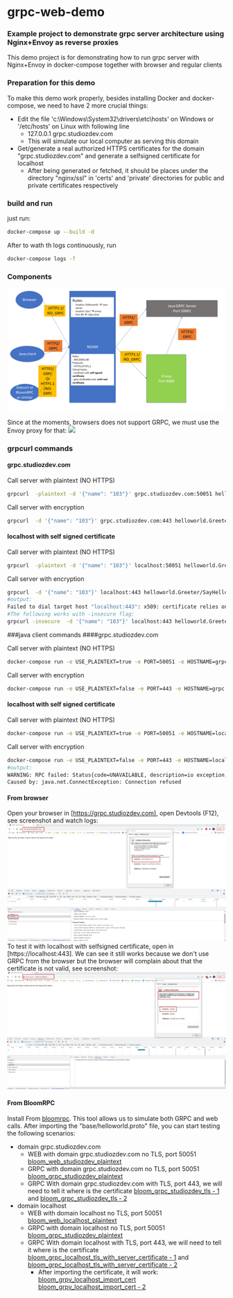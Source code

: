 # grpc-web-demo
### Example project to demonstrate grpc server architecture using Nginx+Envoy as reverse proxies
This demo project is for demonstrating how to run grpc server with Nginx+Envoy in docker-compose together with browser and regular clients

### Preparation for this demo
To make this demo work properly, besides installing Docker and docker-compose, we need to have 2 more crucial things:
* Edit the file 'c:\Windows\System32\drivers\etc\hosts' on Windows or '/etc/hosts' on Linux with following line
    * 127.0.0.1 grpc.studiozdev.com
    * This will simulate our local computer as serving this domain
* Get/generate a real authorized HTTPS certificates for the domain "grpc.studiozdev.com" and generate a selfsigned certificate for localhost
    * After being generated or fetched, it should be places under the directory "nginx/ssl" in 'certs' and 'private' directories for public and private certificates respectively

### build and run
just run:
```bash
docker-compose up --build -d
```
After to wath th logs continuously, run
```bash
docker-compose logs -f
```

### Components
![](architecture.png)

Since at the moments, browsers does not support GRPC, we must use the Envoy proxy for that:
![](https://grpc.io/img/grpc-web-proxy.png)



### grpcurl commands
#### grpc.studiozdev.com

Call server with plaintext (NO HTTPS)
```bash
grpcurl  -plaintext -d '{"name": "103"}' grpc.studiozdev.com:50051 helloworld.Greeter/SayHello
```
Call server with encryption
```bash
grpcurl  -d '{"name": "103"}' grpc.studiozdev.com:443 helloworld.Greeter/SayHello
```

#### localhost with self signed certificate

Call server with plaintext (NO HTTPS)
```bash
grpcurl  -plaintext -d '{"name": "103"}' localhost:50051 helloworld.Greeter/SayHello
```
Call server with encryption
```bash
grpcurl  -d '{"name": "103"}' localhost:443 helloworld.Greeter/SayHello
#output:
Failed to dial target host "localhost:443": x509: certificate relies on legacy Common Name field, use SANs or temporarily enable Common Name matching with GODEBUG=x509ignoreCN=0
#The following works with -insecure flag:
grpcurl -insecure  -d '{"name": "103"}' localhost:443 helloworld.Greeter/SayHello
```

###java client commands
####grpc.studiozdev.com

Call server with plaintext (NO HTTPS)
```bash
docker-compose run -e USE_PLAINTEXT=true -e PORT=50051 -e HOSTNAME=grpc.studiozdev.com client  
```
Call server with encryption
```bash
docker-compose run -e USE_PLAINTEXT=false -e PORT=443 -e HOSTNAME=grpc.studiozdev.com client
```

#### localhost with self signed certificate

Call server with plaintext (NO HTTPS)
```bash
docker-compose run -e USE_PLAINTEXT=true -e PORT=50051 -e HOSTNAME=localhost client
```
Call server with encryption
```bash
docker-compose run -e USE_PLAINTEXT=false -e PORT=443 -e HOSTNAME=localhost client
#output:
WARNING: RPC failed: Status{code=UNAVAILABLE, description=io exception, cause=io.netty.channel.AbstractChannel$AnnotatedConnectException: Connection refused: localhost/0:0:0:0:0:0:0:1:443
Caused by: java.net.ConnectException: Connection refused
```


#### From browser
Open your browser in [https://grpc.studiozdev.com], open Devtools (F12),  see screenshot and watch logs:
![](browser1.png)
To test it with localhost with selfsigned certificate, open in [https://localhost:443].
We can see it still works because we don't use GRPC from the browser but the browser will complain about that the certificate is not valid, see screenshot:
![](browser_localhost.png)

#### From BloomRPC
Install From [bloomrpc](https://github.com/bloomrpc/bloomrpc). This tool allows us to simulate both GRPC and web calls.
After importing the "base/helloworld.proto" file, you can start testing the following scenarios: 
* domain grpc.studiozdev.com
  * WEB with domain grpc.studiozdev.com no TLS, port 50051 [bloom_web_studiozdev_plaintext](/bloom_web_studiozdev_plaintext.png)
  * GRPC with domain grpc.studiozdev.com no TLS, port 50051 [bloom_grpc_studiozdev_plaintext](/bloom_grpc_studiozdev_plaintext.png)
  * GRPC With domain grpc.studiozdev.com with TLS, port 443, we will need to tell it where is the certificate [bloom_grpc_studiozdev_tls - 1](/bloom_grpc_studiozdev_tls-a.png) and [bloom_grpc_studiozdev_tls - 2](/bloom_grpc_studiozdev_tls-b.png)
* domain localhost
  * WEB with domain localhost no TLS, port 50051 [bloom_web_localhost_plaintext](/bloom_web_localhost_plaintext.png)    
  * GRPC with domain localhost no TLS, port 50051 [bloom_grpc_studiozdev_plaintext](/bloom_grpc_localhost_plaintext.png)
  * GRPC With domain localhost with TLS, port 443, we will need to tell it where is the certificate [bloom_grpc_localhost_tls_with_server_certificate - 1](/bloom_grpc_localhost_tls_with_server_certificate.png) and [bloom_grpc_localhost_tls_with_server_certificate - 2](/bloom_grpc_localhost_tls_with_server_certificate-b.png)
    *  After importing the certificate, it will work: [bloom_grpv_localhost_import_cert](/bloom_grpc_localhost_tls_with_import_cert.png) [bloom_grpv_localhost_import_cert - 2](/bloom_grpc_localhost_tls_with_import_cert.png)
